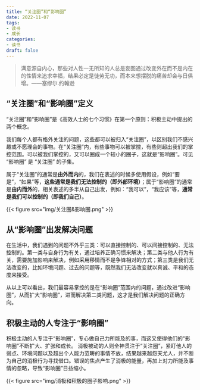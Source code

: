```yaml
---
title: “关注圈”和“影响圈”
date: 2022-11-07
tags:
- 读书
- 成长
categories:
- 读书
draft: false
---
```


>满意源自内心，那些对人性一无所知的人总是妄图通过改变外在而不是内在的性情来追求幸福，结果必定是徒劳无功，而本来想摆脱的痛苦却会与日俱增。——塞缪尔.约翰逊

## “关注圈”和“影响圈”定义

“关注圈”和“影响圈”是《高效人士的七个习惯》在第一个原则：积极主动中提出的两个概念。

我们每个人都有格外关注的问题，这些都可以被归入“关注圈”，以区别我们不感兴趣或不愿理会的事物。在“关注圈”内，有些事物可以被掌控，有些则超出我们的掌控范围。可以被我们掌控的，又可以圈成一个较小的圈子，这就是“影响圈”。可见 “影响圈” 是 “关注圈” 的子集。

属于“关注圈”的通常是**由外而内**的，我们在表述的时候多使用假设，例如“要是”，“如果”等，**这些通常是我们无法控制的（即外部环境）**；属于“影响圈”的通常是**由内而外**的，相关表述的多半从自己出发，例如：“我可以”，“我应该”等，**通常是我们可以控制的（即我们自己）**。

{{< figure src="img/关注圈&影响圈.png" >}}

## 从“影响圈”出发解决问题

在生活中，我们遇到的问题不外乎三类：可以直接控制的、可以间接控制的、无法控制的。第一类与自身行为有关，通过培养正确习惯来解决；第二类与他人行为有关，需要施加影响来解决，例如采用移情而不是争锋相对的方式；第三类是我们无法改变的，比如环境问题、过去的问题等，既然我们无法改变就以真诚、平和的态度来接受。

从以上可以看出，我们最容易掌控的是在“影响圈”范围内的问题，通过改进“影响圈”，从而扩大“影响圈”，进而解决第二类问题，这才是我们解决问题的正确方向。

## 积极主动的人专注于“影响圈”

积极主动的人专注于“影响圈”，专心做自己力所能及的事，而这又使得他们的“影响圈”不断扩大、扩张和成长。
消极被动的人则全神贯注于“关注圈”，紧盯他人的弱点、环境问题以及超出个人能力范畴的事情不放，结果越来越怨天尤人，并不断为自己的消极行为寻找借口。错误的焦点产生了消极的能量，再加上对力所能及事情的忽略，导致“影响圈”日益缩小。

{{< figure src="img/消极和积极的圈子影响.png" >}}